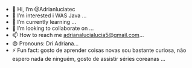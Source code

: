 - 👋 Hi, I’m @Adrianluciatec
- 👀 I’m interested i WAS  Java ...
- 🌱 I’m currently learning ...
- 💞️ I’m looking to collaborate on ...
- 📫 How to reach me  adrianalucialucia5@gmail.com...
- 😄 Pronouns:  Dri Adriana...
- ⚡ Fun fact: gosto de aprender coisas novas sou bastante curiosa, não espero nada de ninguém, gosto de assistir séries coreanas ...

<!---
Adrianluciatec/Adrianluciatec is a ✨ special ✨ repository because its `README.md` (this file) appears on your GitHub profile.
You can click the Preview link to take a look at your changes.
--->
